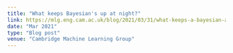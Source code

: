 ```yaml
---
title: "What keeps Bayesian's up at night?"
link: https://mlg.eng.cam.ac.uk/blog/2021/03/31/what-keeps-a-bayesian-awake-at-night-part-1.html
date: "Mar 2021"
type: "Blog post"
venue: "Cambridge Machine Learning Group"
---
```

